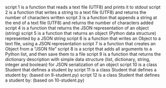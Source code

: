 script 1 is a function that reads a text file (UTF8) and prints it to stdout
script 2 is a function that writes a string to a text file (UTF8) and returns the number of characters written
script 3 is  a function that appends a string at the end of a text file (UTF8) and returns the number of characters added
script 4 is a function that returns the JSON representation of an object (string)
script 5 is a function that returns an object (Python data structure) represented by a JSON string
script 6 is a function that writes an Object to a text file, using a JSON representation
script 7 is a function that creates an Object from a “JSON file”
script 8 is a script that adds all arguments to a Python list, and then save them to a file
script 9 is a function that returns the dictionary description with simple data structure (list, dictionary, string, integer and boolean) for JSON serialization of an object
script 10 is a class Student that defines a student by
script 11 is a class Student that defines a student by: (based on 9-student.py)
script 12 is a class Student that defines a student by: (based on 10-student.py)
